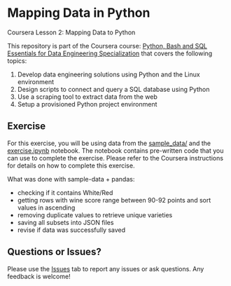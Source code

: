 # Mapping Data in Python
Coursera Lesson 2: Mapping Data to Python

This repository is part of the Coursera course: [Python, Bash and SQL Essentials for Data Engineering Specialization](https://www.coursera.org/specializations/python-bash-sql-data-engineering-duke) that covers the following topics:

1. Develop data engineering solutions using Python and the Linux environment
2. Design scripts to connect and query a SQL database using Python
3. Use a scraping tool to extract data from the web
4. Setup a provisioned Python project environment

## Exercise
For this exercise, you will be using data from the [sample_data/](/../../tree/main/sample_data) and the [exercise.ipynb](/../../tree/main/exercise.ipynb) notebook. The notebook contains pre-written code that you can use to complete the exercise. Please refer to the Coursera instructions for details on how to complete this exercise.

What was done with sample-data + pandas:
- checking if it contains White/Red
- getting rows with wine score range between 90-92 points and sort values in ascending
- removing duplicate values to retrieve unique varieties
- saving all subsets into JSON files
- revise if data was successfully saved

## Questions or Issues?
Please use the [Issues](/../../issues) tab to report any issues or ask questions. Any feedback is welcome!
